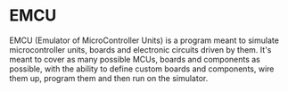 # EMCU

EMCU (Emulator of MicroController Units) is a program meant
to simulate microcontroller units, boards and electronic
circuits driven by them. It's meant to cover as many possible
MCUs, boards and components as possible, with the ability
to define custom boards and components, wire them up,
program them and then run on the simulator.
